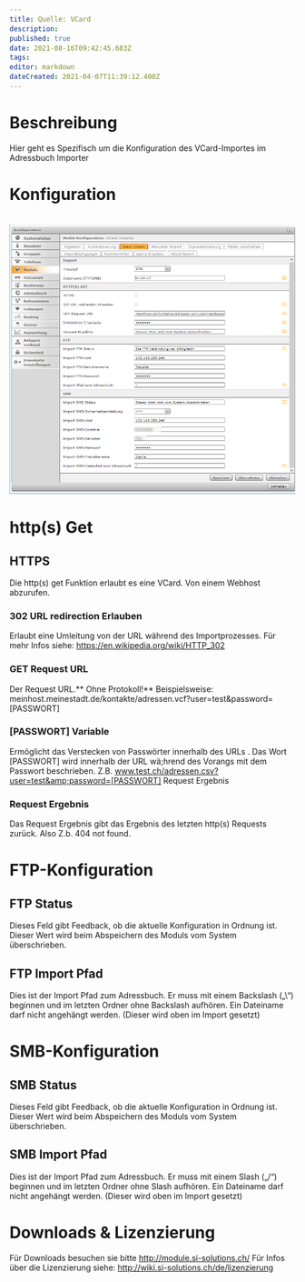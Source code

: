 ```yaml
---
title: Quelle: VCard
description: 
published: true
date: 2021-08-16T09:42:45.683Z
tags: 
editor: markdown
dateCreated: 2021-04-07T11:39:12.400Z
---
```


# Beschreibung
Hier geht es Spezifisch um die Konfiguration des VCard-Importes im Adressbuch Importer
# Konfiguration
 ![Vcard](/uploads/adressbuch-importer/vcard.png "Vcard")
# http(s) Get
##  HTTPS 
Die http(s) get Funktion erlaubt es eine VCard. Von einem Webhost abzurufen. 

### 302 URL redirection Erlauben 		
Erlaubt eine Umleitung von der URL während des Importprozesses. Für mehr Infos siehe: https://en.wikipedia.org/wiki/HTTP_302

### GET Request URL		
Der Request URL.** Ohne Protokoll!**
Beispielsweise: meinhost.meinestadt.de/kontakte/adressen.vcf?user=test&amp;password=[PASSWORT]

### [PASSWORT] Variable 
Ermöglicht das Verstecken von Passwörter innerhalb des URLs . 
Das Wort [PASSWORT] wird innerhalb der URL wä;hrend des Vorangs mit dem Passwort beschrieben. Z.B. www.test.ch/adressen.csv?user=test&amp;password=[PASSWORT]
Request Ergebnis
 
### Request Ergebnis
Das Request Ergebnis gibt das Ergebnis des letzten http(s) Requests zurück. Also Z.b. 404 not found.

# FTP-Konfiguration
## FTP Status
Dieses Feld gibt Feedback, ob die aktuelle Konfiguration in Ordnung ist. Dieser Wert wird beim Abspeichern des Moduls vom System überschrieben.
## FTP Import Pfad
Dies ist der Import Pfad zum Adressbuch. Er muss mit einem Backslash („\“) beginnen und im letzten Ordner ohne Backslash aufhören. 
Ein Dateiname darf nicht angehängt werden. (Dieser wird oben im Import gesetzt)
 
# SMB-Konfiguration
## SMB Status
Dieses Feld gibt Feedback, ob die aktuelle Konfiguration in Ordnung ist. Dieser Wert wird beim Abspeichern des Moduls vom System überschrieben.

## SMB Import Pfad
Dies ist der Import Pfad zum Adressbuch. Er muss mit einem Slash („/“) beginnen und im letzten Ordner ohne Slash aufhören. Ein Dateiname darf nicht angehängt werden.  (Dieser wird oben im Import gesetzt)

# Downloads & Lizenzierung
Für Downloads besuchen sie bitte http://module.si-solutions.ch/
Für Infos über die Lizenzierung siehe: http://wiki.si-solutions.ch/de/lizenzierung
